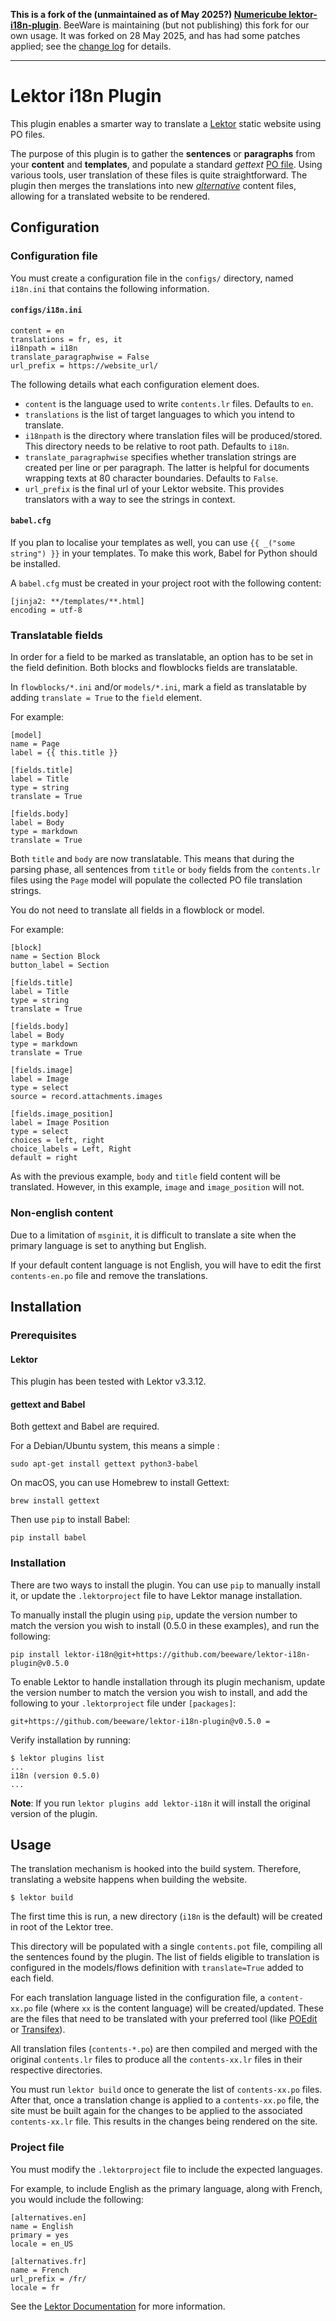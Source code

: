 **This is a fork of the (unmaintained as of May 2025?) [Numericube lektor-i18n-plugin](https://github.com/numericube/lektor-i18n-plugin)**. BeeWare is maintaining (but not publishing) this fork for our own usage. It was forked on 28 May 2025, and has had some patches applied; see the [change log](./CHANGELOG.md) for details.

---

# Lektor i18n Plugin

This plugin enables a smarter way to translate a [Lektor](http://getlektor.com) static website using PO files.

The purpose of this plugin is to gather the **sentences** or **paragraphs** from your **content** and **templates**, and populate a standard *gettext* [PO file](https://www.gnu.org/software/gettext/manual/html_node/PO-Files.html). Using various tools, user translation of these files is quite straightforward. The plugin then merges the translations into new [_alternative_](https://www.getlektor.com/docs/content/alts/) content files, allowing for a translated website to be rendered.

## Configuration

### Configuration file

You must create a configuration file in the `configs/` directory, named `i18n.ini` that contains the following information.

#### `configs/i18n.ini`

    content = en
    translations = fr, es, it
    i18npath = i18n
    translate_paragraphwise = False
    url_prefix = https://website_url/

The following details what each configuration element does.

* `content` is the language used to write `contents.lr` files. Defaults to `en`.
* `translations` is the list of target languages to which you intend to translate.
* `i18npath` is the directory where translation files will be produced/stored. This directory needs to be relative to root path. Defaults to `i18n`.
* `translate_paragraphwise` specifies whether translation strings are created per line or per paragraph. The latter is helpful for documents wrapping texts at 80 character boundaries. Defaults to `False`.
* `url_prefix` is the final url of your Lektor website. This provides translators with a way to see the strings in context.

#### `babel.cfg`

If you plan to localise your templates as well, you can use
`{{ _("some string") }}` in your templates. To make this work, Babel for Python should be installed.

A `babel.cfg` must be created in your project root with the following content:

    [jinja2: **/templates/**.html]
    encoding = utf-8

### Translatable fields

In order for a field to be marked as translatable, an option has to be set in the field definition. Both blocks and flowblocks fields are translatable.

In `flowblocks/*.ini` and/or `models/*.ini`, mark a field as translatable by adding `translate = True` to the `field` element.

For example:

    [model]
    name = Page
    label = {{ this.title }}

    [fields.title]
    label = Title
    type = string
    translate = True

    [fields.body]
    label = Body
    type = markdown
    translate = True

Both `title` and `body` are now translatable. This means that during the parsing phase, all sentences from `title` or `body` fields from the `contents.lr` files using the `Page` model will populate the collected PO file translation strings.

You do not need to translate all fields in a flowblock or model.

For example:

    [block]
    name = Section Block
    button_label = Section

    [fields.title]
    label = Title
    type = string
    translate = True

    [fields.body]
    label = Body
    type = markdown
    translate = True

    [fields.image]
    label = Image
    type = select
    source = record.attachments.images

    [fields.image_position]
    label = Image Position
    type = select
    choices = left, right
    choice_labels = Left, Right
    default = right

As with the previous example, `body` and `title` field content will be translated. However, in this example, `image` and `image_position` will not.

### Non-english content

Due to a limitation of `msginit`, it is difficult to translate a site when the primary language is set to anything but English.

If your default content language is not English, you will have to edit the first `contents-en.po` file and remove the translations.

## Installation

### Prerequisites

#### Lektor

This plugin has been tested with Lektor v3.3.12.

#### gettext and Babel

Both gettext and Babel are required.

For a Debian/Ubuntu system, this means a simple :

    sudo apt-get install gettext python3-babel

On macOS, you can use Homebrew to install Gettext:

    brew install gettext

Then use `pip` to install Babel:

    pip install babel

### Installation

There are two ways to install the plugin. You can use `pip` to manually install it, or update the `.lektorproject` file to have Lektor manage installation.

To manually install the plugin using `pip`, update the version number to match the version you wish to install (0.5.0 in these examples), and run the following:

    pip install lektor-i18n@git+https://github.com/beeware/lektor-i18n-plugin@v0.5.0

To enable Lektor to handle installation through its plugin mechanism, update the version number to match the version you wish to install, and add the following to your `.lektorproject` file under `[packages]`:

    git+https://github.com/beeware/lektor-i18n-plugin@v0.5.0 =

Verify installation by running:

    $ lektor plugins list
    ...
    i18n (version 0.5.0)
    ...

**Note**: If you run `lektor plugins add lektor-i18n`
it will install the original version of the plugin.

## Usage

The translation mechanism is hooked into the build system.
Therefore, translating a website happens when building the
website.

    $ lektor build

The first time this is run, a new directory (`i18n` is the default) will be created in root of the Lektor tree.

This directory will be populated with a single `contents.pot` file, compiling all the sentences found by the plugin. The list of fields eligible to translation is configured in the models/flows definition with `translate=True` added to each field.

For each translation language listed in the configuration file, a `content-xx.po` file (where `xx` is the content language) will be created/updated. These are the files that need to be translated with your preferred tool (like [POEdit](http://poedit.net) or [Transifex](http://transifex.com)).

All translation files (`contents-*.po`) are then compiled and merged with the original `contents.lr` files to produce all the `contents-xx.lr` files in their respective directories.

You must run `lektor build` once to generate the list of `contents-xx.po` files. After that, once a translation change is applied to a `contents-xx.po` file, the site must be built again for the changes to be applied to the associated `contents-xx.lr` file. This results in the changes being rendered on the site.

### Project file

You must modify the `.lektorproject` file to include the expected languages.

For example, to include English as the primary language, along with French, you would include the following:

    [alternatives.en]
    name = English
    primary = yes
    locale = en_US

    [alternatives.fr]
    name = French
    url_prefix = /fr/
    locale = fr

See the [Lektor Documentation](https://www.getlektor.com/docs/content/alts/) for more information.
